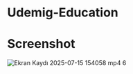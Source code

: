 # Udemig-Education
# Screenshot

![Ekran Kaydı 2025-07-15 154058 mp4 6](https://github.com/user-attachments/assets/6da8603c-e7e9-424f-9254-ab80bb2537fc)
